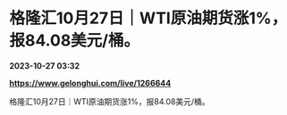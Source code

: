 # 格隆汇10月27日｜WTI原油期货涨1%，报84.08美元/桶。

**2023-10-27 03:32**

**https://www.gelonghui.com/live/1266644**

格隆汇10月27日｜WTI原油期货涨1%，报84.08美元/桶。
